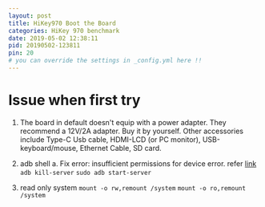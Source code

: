 ```yaml
---
layout: post
title: HiKey970 Boot the Board
categories: HiKey 970 benchmark
date: 2019-05-02 12:38:11
pid: 20190502-123811
pin: 20
# you can override the settings in _config.yml here !!
---
```


# Issue when first try

1. The board in default doesn't equip with a power adapter. They recommend a 12V/2A adapter. Buy it by yourself. Other accessories include Type-C Usb cable, HDMI-LCD (or PC monitor), USB-keyboard/mouse, Ethernet Cable, SD card.

2. adb shell
  a. Fix error: insufficient permissions for device error. refer [link](https://itsfoss.com/fix-error-insufficient-permissions-device/)
  `adb kill-server`
  `sudo adb start-server`

3. read only system
  `mount -o rw,remount /system`
  `mount -o ro,remount /system`

